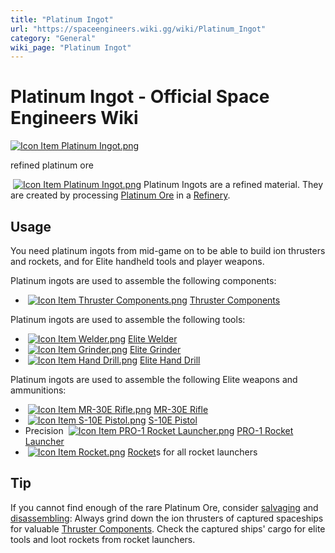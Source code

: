 ```yaml
---
title: "Platinum Ingot"
url: "https://spaceengineers.wiki.gg/wiki/Platinum_Ingot"
category: "General"
wiki_page: "Platinum Ingot"
---
```


# Platinum Ingot - Official Space Engineers Wiki

[![Icon Item Platinum Ingot.png](https://spaceengineers.wiki.gg/images/thumb/4/4c/Icon_Item_Platinum_Ingot.png/100px-Icon_Item_Platinum_Ingot.png?aea3a0)](https://spaceengineers.wiki.gg/wiki/File:Icon_Item_Platinum_Ingot.png)

refined platinum ore

 [![Icon Item Platinum Ingot.png](https://spaceengineers.wiki.gg/images/thumb/4/4c/Icon_Item_Platinum_Ingot.png/21px-Icon_Item_Platinum_Ingot.png?aea3a0)](https://spaceengineers.wiki.gg/wiki/Platinum_Ingot "Platinum Ingot") Platinum Ingots are a refined material. They are created by processing [Platinum Ore](https://spaceengineers.wiki.gg/wiki/Platinum_Ore "Platinum Ore") in a [Refinery](https://spaceengineers.wiki.gg/wiki/Refinery "Refinery").

## Usage

You need platinum ingots from mid-game on to be able to build ion thrusters and rockets, and for Elite handheld tools and player weapons.

Platinum ingots are used to assemble the following components:

*    [![Icon Item Thruster Components.png](https://spaceengineers.wiki.gg/images/thumb/5/51/Icon_Item_Thruster_Components.png/21px-Icon_Item_Thruster_Components.png?a3a389)](https://spaceengineers.wiki.gg/wiki/Thruster_Components "Thruster Components") [Thruster Components](https://spaceengineers.wiki.gg/wiki/Thruster_Components "Thruster Components")

Platinum ingots are used to assemble the following tools:

*    [![Icon Item Welder.png](https://spaceengineers.wiki.gg/images/thumb/9/99/Icon_Item_Welder.png/21px-Icon_Item_Welder.png?9bba1d)](https://spaceengineers.wiki.gg/wiki/Welder_\(Tool\) "Welder (Tool)") [Elite Welder](https://spaceengineers.wiki.gg/wiki/Welder_\(Tool\) "Welder (Tool)")
*    [![Icon Item Grinder.png](https://spaceengineers.wiki.gg/images/thumb/5/55/Icon_Item_Grinder.png/21px-Icon_Item_Grinder.png?66b933)](https://spaceengineers.wiki.gg/wiki/Grinder_\(Tool\) "Grinder (Tool)") [Elite Grinder](https://spaceengineers.wiki.gg/wiki/Grinder_\(Tool\) "Grinder (Tool)")
*    [![Icon Item Hand Drill.png](https://spaceengineers.wiki.gg/images/thumb/7/70/Icon_Item_Hand_Drill.png/21px-Icon_Item_Hand_Drill.png?3f75e3)](https://spaceengineers.wiki.gg/wiki/Hand_Drill "Hand Drill") [Elite Hand Drill](https://spaceengineers.wiki.gg/wiki/Hand_Drill "Hand Drill")

Platinum ingots are used to assemble the following Elite weapons and ammunitions:

*    [![Icon Item MR-30E Rifle.png](https://spaceengineers.wiki.gg/images/thumb/8/8a/Icon_Item_MR-30E_Rifle.png/21px-Icon_Item_MR-30E_Rifle.png?201526)](https://spaceengineers.wiki.gg/wiki/MR-30E_Rifle "MR-30E Rifle") [MR-30E Rifle](https://spaceengineers.wiki.gg/wiki/MR-30E_Rifle "MR-30E Rifle")
*    [![Icon Item S-10E Pistol.png](https://spaceengineers.wiki.gg/images/thumb/0/0d/Icon_Item_S-10E_Pistol.png/21px-Icon_Item_S-10E_Pistol.png?922423)](https://spaceengineers.wiki.gg/wiki/S-10E_Pistol "S-10E Pistol") [S-10E Pistol](https://spaceengineers.wiki.gg/wiki/S-10E_Pistol "S-10E Pistol")
*   Precision  [![Icon Item PRO-1 Rocket Launcher.png](https://spaceengineers.wiki.gg/images/thumb/b/bd/Icon_Item_PRO-1_Rocket_Launcher.png/21px-Icon_Item_PRO-1_Rocket_Launcher.png?3147ab)](https://spaceengineers.wiki.gg/wiki/PRO-1_Rocket_Launcher "PRO-1 Rocket Launcher") [PRO-1 Rocket Launcher](https://spaceengineers.wiki.gg/wiki/PRO-1_Rocket_Launcher "PRO-1 Rocket Launcher")
*    [![Icon Item Rocket.png](https://spaceengineers.wiki.gg/images/thumb/e/e1/Icon_Item_Rocket.png/21px-Icon_Item_Rocket.png?8e4978)](https://spaceengineers.wiki.gg/wiki/Rocket "Rocket") [Rocket](https://spaceengineers.wiki.gg/wiki/Rocket "Rocket")s for all rocket launchers

## Tip

If you cannot find enough of the rare Platinum Ore, consider [salvaging](https://spaceengineers.wiki.gg/wiki/Grinder "Grinder") and [disassembling](https://spaceengineers.wiki.gg/wiki/Assembler "Assembler"): Always grind down the ion thrusters of captured spaceships for valuable [Thruster Components](https://spaceengineers.wiki.gg/wiki/Thruster_Components "Thruster Components"). Check the captured ships' cargo for elite tools and loot rockets from rocket launchers.